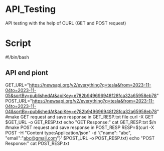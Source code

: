 # API_Testing
API testing with the help of CURL (GET and POST request) 
# Script 
#!/bin/bash
## API end piont
GET_URL="https://newsapi.org/v2/everything?q=tesla&from=2023-11-04to=2023-11-05&sortBy=publishedAt&apiKey=e782b949696948f28fca32a65958eb78"
POST_URL="https://newsapi.org/v2/everything?q=tesla&from=2023-11-04to=2023-11-04&sortBy=publishedAt&apiKey=e782b949696948f28fca32a65958eb78"
#make GET request and save response in GET_RESP.txt file
curl -X GET $GET_URL -o GET_RESP.txt
echo "GET Response:"
cat GET_RESP.txt $/n
#make POST request and save response in POST_RESP
RESP=$(curl -X POST -H "Content type:Application/json" -d '{"name": "abc", "email":"abc@gmail.com"}' $POST_URL -o POST_RESP.txt)
echo "POST Response:"
cat POST_RESP.txt
